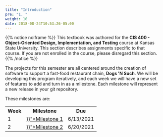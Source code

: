 ```yaml
---
title: "Introduction"
pre: "1. "
weight: 10
date: 2018-08-24T10:53:26-05:00
---
```


{{% notice noiframe %}}
This textbook was authored for the **CIS 400 - Object-Oriented Design, Implementation, and Testing** course at Kansas State University.  This section describes assignments specific to that course.  If you are not enrolled in the course, please disregard this section.
{{% /notice %}}

The projects for this semester are all centered around the creation of software to support a fast-food restaurant chain, **Dogs 'N Such**. We will be developing this program iteratively, and each week we will have a new set of features to add and turn in as a milestone. Each milestone will represent a new release in your git repository.

These milestones are:

<table>
  <tr>
    <th>Week</th>
    <th>Milestone</th>
    <th>Due</th>
  </tr>
  <tr>
    <td>1</td>
    <td><a href="{{<ref "d-milestones-u21/03-milestone-1">}}">Milestone 1</a></td>
    <td>6/13/2021</td>
  </tr>
  <tr>
    <td>2</td>
    <td><a href="{{<ref "d-milestones-u21/04-milestone-2">}}">Milestone 2</a></td>
    <td>6/20/2021</td>
  </tr>
</table>